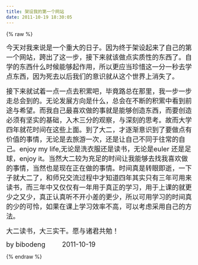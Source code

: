```yaml
---
title: 架设我的第一个网站
date: 2011-10-19 18:30:05
---
```

{% raw %}
<p><span style="font-size:18px;">今天对我来说是一个重大的日子。因为终于架设起来了自己的第一个网站，跨出了这一步，接下来就该做点实质性的东西了。自学的东西什么时候能够起作用，所以更应当珍惜这一分一秒去学点东西，因为死去以后我们的意识就从这个世界上消失了。</span></p>
<p><span style="font-size:18px;">接下来就试着一点一点去积累吧，毕竟路总在那里，我一步一步走总会到的。</span><span style="font-size:18px;">无论发展方向是什么，总会在不断的积累中看到前途与希望。</span><span style="font-size:18px;">而我自己最喜欢做的事就是能够创造东西，而要创造必须有坚实的基础，入木三分的观察，与深刻的思考。故而大学四年就花时间在这些上面。到了大二，才逐渐意识到了要做点有价值的事情，无论是去旅游一次，还是让自己不同于往常的自己。enjoy my life,无论是洗衣服还是读书，无论是euler 还是足球，enjoy it。<span style="font-size:18px;">当然大二较为充足的时间让我能够去找我喜欢做的事情，当然也是现在正在做的事情。</span></span><span style="font-size:18px;">时间真是转眼即逝，一下子就大二了，和师兄交流过程中才知道四年其实只有三年可用来读书，而三年中又仅仅有一年用于真正的学习，用于上课的就更少之又少，真正认真听不开小差的更少，所以可用学习的时间真的少的可怜，如果在课上学习效率不高，可以考虑采用自己的方法。</span></p>
<p><span style="font-size:18px;">大二读书，大三实干。愿与诸君共勉！</span></p>
<p><span style="font-size:18px;">by bibodeng&nbsp;&nbsp;&nbsp;&nbsp;&nbsp;&nbsp;&nbsp;&nbsp; 2011-10-19<br />
</span></p>
<p></p>
<p></p>{% endraw %}
